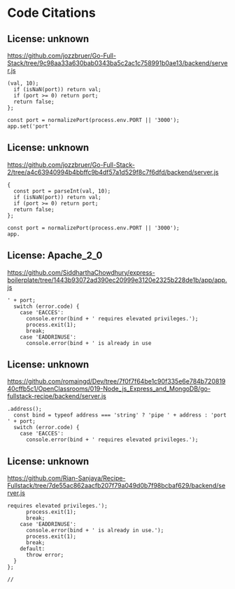 # Code Citations

## License: unknown
https://github.com/jozzbruer/Go-Full-Stack/tree/9c98aa33a630bab0343ba5c2ac1c758991b0ae13/backend/server.js

```
(val, 10);
  if (isNaN(port)) return val;
  if (port >= 0) return port;
  return false;
};

const port = normalizePort(process.env.PORT || '3000');
app.set('port'
```


## License: unknown
https://github.com/jozzbruer/Go-Full-Stack-2/tree/a4c63940994b4bbffc9b4df57a1d529f8c7f6dfd/backend/server.js

```
{
  const port = parseInt(val, 10);
  if (isNaN(port)) return val;
  if (port >= 0) return port;
  return false;
};

const port = normalizePort(process.env.PORT || '3000');
app.
```


## License: Apache_2_0
https://github.com/SiddharthaChowdhury/express-boilerplate/tree/1443b93072ad390ec20999e3120e2325b228de1b/app/app.js

```
' + port;
  switch (error.code) {
    case 'EACCES':
      console.error(bind + ' requires elevated privileges.');
      process.exit(1);
      break;
    case 'EADDRINUSE':
      console.error(bind + ' is already in use
```


## License: unknown
https://github.com/romaingd/Dev/tree/7f0f7f64be1c90f335e6e784b72081940cffb5c1/OpenClassrooms/019-Node_js_Express_and_MongoDB/go-fullstack-recipe/backend/server.js

```
.address();
  const bind = typeof address === 'string' ? 'pipe ' + address : 'port ' + port;
  switch (error.code) {
    case 'EACCES':
      console.error(bind + ' requires elevated privileges.');
```


## License: unknown
https://github.com/Rian-Sanjaya/Recipe-Fullstack/tree/7de55ac862aacfb207f79a049d0b7f98bcbaf629/backend/server.js

```
requires elevated privileges.');
      process.exit(1);
      break;
    case 'EADDRINUSE':
      console.error(bind + ' is already in use.');
      process.exit(1);
      break;
    default:
      throw error;
  }
};

//
```

